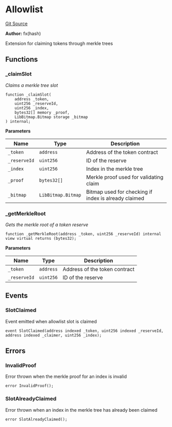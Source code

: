 # Allowlist
[Git Source](https://github.com/fxhash/fxhash-evm-contracts/blob/ace7e57339c07ca2ed3c7a6bef724ed3baae64f8/src/minters/extensions/Allowlist.sol)

**Author:**
fx(hash)

Extension for claiming tokens through merkle trees


## Functions
### _claimSlot

*Claims a merkle tree slot*


```solidity
function _claimSlot(
    address _token,
    uint256 _reserveId,
    uint256 _index,
    bytes32[] memory _proof,
    LibBitmap.Bitmap storage _bitmap
) internal;
```
**Parameters**

|Name|Type|Description|
|----|----|-----------|
|`_token`|`address`|Address of the token contract|
|`_reserveId`|`uint256`|ID of the reserve|
|`_index`|`uint256`|Index in the merkle tree|
|`_proof`|`bytes32[]`|Merkle proof used for validating claim|
|`_bitmap`|`LibBitmap.Bitmap`|Bitmap used for checking if index is already claimed|


### _getMerkleRoot

*Gets the merkle root of a token reserve*


```solidity
function _getMerkleRoot(address _token, uint256 _reserveId) internal view virtual returns (bytes32);
```
**Parameters**

|Name|Type|Description|
|----|----|-----------|
|`_token`|`address`|Address of the token contract|
|`_reserveId`|`uint256`|ID of the reserve|


## Events
### SlotClaimed
Event emitted when allowlist slot is claimed


```solidity
event SlotClaimed(address indexed _token, uint256 indexed _reserveId, address indexed _claimer, uint256 _index);
```

## Errors
### InvalidProof
Error thrown when the merkle proof for an index is invalid


```solidity
error InvalidProof();
```

### SlotAlreadyClaimed
Error thrown when an index in the merkle tree has already been claimed


```solidity
error SlotAlreadyClaimed();
```

